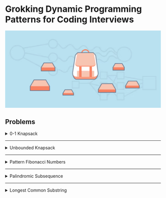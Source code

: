 # Grokking Dynamic Programming Patterns for Coding Interviews

![[Grokking Dynamic Programming Patterns for Coding Interviews]](Educitive.io.PNG)

## Problems

<details>
<summary>0-1 Knapsack</summary>

| #   | Problem                                               | Topic           | Language                                                                                                                                                                                                                                                                                                                                                                             |
|-----|-------------------------------------------------------|-----------------|--------------------------------------------------------------------------------------------------------------------------------------------------------------------------------------------------------------------------------------------------------------------------------------------------------------------------------------------------------------------------------------|

</details>

---
<details>
<summary>Unbounded Knapsack</summary>

| #   | Problem                             | Topic                           | Language |
|-----|-------------------------------------|---------------------------------|----------|


</details>

---
<details>
<summary>Pattern Fibonacci Numbers</summary>

| #   | Problem                                                                                 | Topic               | Language                                                                                                                                                                                                        |
|-----|-----------------------------------------------------------------------------------------|---------------------|-----------------------------------------------------------------------------------------------------------------------------------------------------------------------------------------------------------------|
| 1   | Fibonacci Numbers                                                                       | Fibonacci Number DP | [java](https://github.com/EbrahimMohamed2611/Dynamic-Programming/blob/main/src/main/java/io/educative/fibonacciNumbers/FibonacciNumbers.java)                                                                   |
| 2   | [Climbing Stairs (2 Stairs)](https://leetcode.com/problems/climbing-stairs/)            | Fibonacci Number DP | [java](https://github.com/EbrahimMohamed2611/Dynamic-Programming/blob/main/src/main/java/io/educative/fibonacciNumbers/ClimbingStairsTwoStairs.java)                                                            |
| 3   | Climbing Stairs (3 Stairs)                                                              | Fibonacci Number DP | [java](https://github.com/EbrahimMohamed2611/Grokking-The-Coding-Interview-Patterns-For-Coding-Questions/blob/main/src/main/java/io/educative/patternSlidingWindow/AverageOfAllContiguousSubArraysOfSizeK.java) |
| 4   | [Frog Jump](https://www.codingninjas.com/codestudio/problem-details/frog-jump_3621012)  | Fibonacci Number DP | [java](https://github.com/EbrahimMohamed2611/Dynamic-Programming/blob/main/src/main/java/io/educative/fibonacciNumbers/FrogJump.java)                                                                           |
| 5   | [746.Min Cost Climbing Stairs](https://leetcode.com/problems/min-cost-climbing-stairs/) | Fibonacci Number DP | [java](https://github.com/EbrahimMohamed2611/Dynamic-Programming/blob/main/src/main/java/io/educative/fibonacciNumbers/MinCostClimbingStairs.java)                                                              |
| 6   | Number factors                                                                          | Fibonacci Number DP |                                                                                                                                                                                                                 |
| 7   | [1137.N-th Tribonacci Number](https://leetcode.com/problems/n-th-tribonacci-number/)    | Fibonacci Number DP | [java](https://github.com/EbrahimMohamed2611/Dynamic-Programming/blob/main/src/main/java/io/educative/fibonacciNumbers/MinCostClimbingStairs.java)                                                              |
| 8   | [198.House Robber](https://leetcode.com/problems/house-robber/)                         | Fibonacci Number DP | [java](https://github.com/EbrahimMohamed2611/Dynamic-Programming/blob/main/src/main/java/io/educative/fibonacciNumbers/MinCostClimbingStairs.java)                                                              |




</details>

---
<details>
<summary>Palindromic Subsequence</summary>

| #   | Problem                  | Topic            | Language |
|-----|--------------------------|------------------|----------|


</details>

---
<details>
<summary>Longest Common Substring</summary>

| #   | Problem    | Topic              | Language |
|-----|------------|--------------------|----------|



</details>

